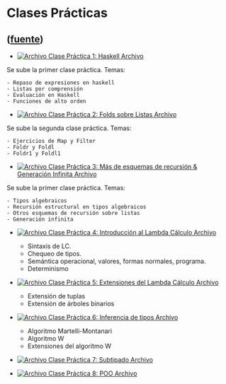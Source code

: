 # Clases Prácticas
([fuente](https://campus.exactas.uba.ar/course/view.php?id=1059&section=6))
---
  - [ ![Archivo](https://campus.exactas.uba.ar/theme/image.php/magazine/core/1462913092/f/pdf) Clase Práctica 1: Haskell  Archivo  ](https://campus.exactas.uba.ar/mod/resource/view.php?id=57223)

Se sube la primer clase práctica. Temas:

    - Repaso de expresiones en haskell 
    - Listas por comprensión 
    - Evaluación en Haskell 
    - Funciones de alto orden 

  - [ ![Archivo](https://campus.exactas.uba.ar/theme/image.php/magazine/core/1462913092/f/pdf) Clase Práctica 2: Folds sobre Listas  Archivo  ](https://campus.exactas.uba.ar/mod/resource/view.php?id=57362)

Se sube la segunda clase práctica. Temas:

    - Ejercicios de Map y Filter 
    - Foldr y Foldl 
    - Foldr1 y Foldl1 

  - [ ![Archivo](https://campus.exactas.uba.ar/theme/image.php/magazine/core/1462913092/f/pdf) Clase Práctica 3: Más de esquemas de recursión & Generación Infinita  Archivo  ](https://campus.exactas.uba.ar/mod/resource/view.php?id=57370)

Se sube la primer clase práctica. Temas:

    - Tipos algebraicos 
    - Recursión estructural en tipos algebraicos 
    - Otros esquemas de recursión sobre listas 
    - Generación infinita 

  - [ ![Archivo](https://campus.exactas.uba.ar/theme/image.php/magazine/core/1462913092/f/pdf) Clase Práctica 4: Introducción al Lambda Cálculo  Archivo  ](https://campus.exactas.uba.ar/mod/resource/view.php?id=57712)

    - Sintaxis de LC. 
    - Chequeo de tipos. 
    - Semántica operacional, valores, formas normales, programa. 
    - Determinismo 

  - [ ![Archivo](https://campus.exactas.uba.ar/theme/image.php/magazine/core/1462913092/f/pdf) Clase Práctica 5: Extensiones del Lambda Cálculo  Archivo  ](https://campus.exactas.uba.ar/mod/resource/view.php?id=58382)

    - Extensión de tuplas 
    - Extensión de árboles binarios 

  - [ ![Archivo](https://campus.exactas.uba.ar/theme/image.php/magazine/core/1462913092/f/pdf) Clase Práctica 6: Inferencia de tipos  Archivo  ](https://campus.exactas.uba.ar/mod/resource/view.php?id=58813)

    - Algoritmo Martelli-Montanari 
    - Algoritmo W 
    - Extensiones del algoritmo W 

  - [ ![Archivo](https://campus.exactas.uba.ar/theme/image.php/magazine/core/1462913092/f/pdf) Clase Práctica 7: Subtipado  Archivo  ](https://campus.exactas.uba.ar/mod/resource/view.php?id=58879)

  - [ ![Archivo](https://campus.exactas.uba.ar/theme/image.php/magazine/core/1462913092/f/pdf) Clase Práctica 8: POO  Archivo  ](https://campus.exactas.uba.ar/mod/resource/view.php?id=58897)


